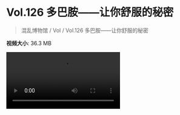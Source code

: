 # Vol.126 多巴胺——让你舒服的秘密

> 混乱博物馆 / Vol / Vol.126 多巴胺——让你舒服的秘密

**视频大小**: 36.3 MB

<div class="video"><video src="https://file.hsyhx.top/archive/混乱博物馆/Vol/126.mp4" controls preload>🤔 您的浏览器不支持 video 标签</video></div>